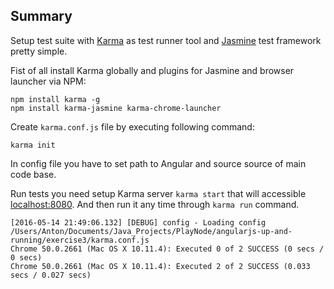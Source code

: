 ## Summary

Setup test suite with [Karma][1] as test runner tool and [Jasmine][2] test framework pretty simple.

Fist of all install Karma globally and plugins for Jasmine and browser launcher via NPM:

    npm install karma -g
    npm install karma-jasmine karma-chrome-launcher

Create `karma.conf.js` file by executing following command:

    karma init

In config file you have to set path to Angular and source source of main code base.

Run tests you need setup Karma server `karma start` that will accessible [localhost:8080](localhost:8080).
And then run it any time through `karma run` command.

    [2016-05-14 21:49:06.132] [DEBUG] config - Loading config /Users/Anton/Documents/Java_Projects/PlayNode/angularjs-up-and-running/exercise3/karma.conf.js
    Chrome 50.0.2661 (Mac OS X 10.11.4): Executed 0 of 2 SUCCESS (0 secs / 0 secs)
    Chrome 50.0.2661 (Mac OS X 10.11.4): Executed 2 of 2 SUCCESS (0.033 secs / 0.027 secs)
    
    
[1]: https://karma-runner.github.io/0.13/index.html
[2]: http://jasmine.github.io/2.4/introduction.html